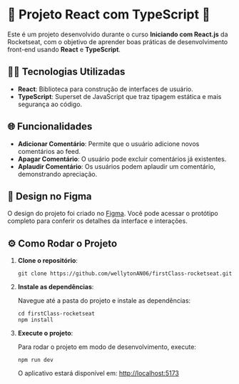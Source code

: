 <h1>🎉 <strong>Projeto React com TypeScript</strong> 🚀</h1>

<p>Este é um projeto desenvolvido durante o curso <strong>Iniciando com React.js</strong> da Rocketseat, com o objetivo de aprender boas práticas de desenvolvimento front-end usando <strong>React</strong> e <strong>TypeScript</strong>.</p>

<h2>🧑‍💻 <strong>Tecnologias Utilizadas</strong></h2>
<ul>
  <li><strong>React</strong>: Biblioteca para construção de interfaces de usuário.</li>
  <li><strong>TypeScript</strong>: Superset de JavaScript que traz tipagem estática e mais segurança ao código.</li>
</ul>

<h2>🌐 <strong>Funcionalidades</strong></h2>
<ul>
  <li><strong>Adicionar Comentário</strong>: Permite que o usuário adicione novos comentários ao feed.</li>
  <li><strong>Apagar Comentário</strong>: O usuário pode excluir comentários já existentes.</li>
  <li><strong>Aplaudir Comentário</strong>: Os usuários podem aplaudir um comentário, demonstrando apreciação.</li>
</ul>


<h2>🎨 <strong>Design no Figma</strong></h2>
<p>O design do projeto foi criado no <a href="https://www.figma.com/design/qVwk1uNtafrjvUpFcQCssV/Ignite-Feed-(Community)?node-id=23-158&t=cDOPpjPTW8KBqycj-0" target="_blank">Figma</a>. Você pode acessar o protótipo completo para conferir os detalhes da interface e interações.</p>

<h2>⚙️ <strong>Como Rodar o Projeto</strong></h2>

<ol>
  <li><strong>Clone o repositório</strong>:
    <pre><code>git clone https://github.com/wellytonAN06/firstClass-rocketseat.git</code></pre>
  </li>
  <li><strong>Instale as dependências</strong>:
    <p>Navegue até a pasta do projeto e instale as dependências:</p>
    <pre><code>cd firstClass-rocketseat
npm install</code></pre>
  </li>
  <li><strong>Execute o projeto</strong>:
    <p>Para rodar o projeto em modo de desenvolvimento, execute:</p>
    <pre><code>npm run dev</code></pre>
    <p>O aplicativo estará disponível em: <a href="http://localhost:5173" target="_blank">http://localhost:5173</a></p>
  </li>
</ol>


